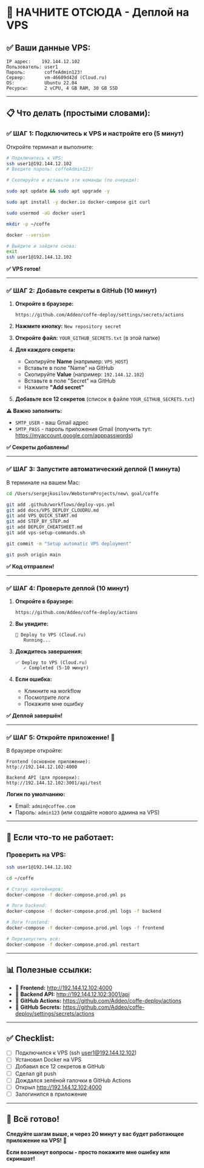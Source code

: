 # 🚀 НАЧНИТЕ ОТСЮДА - Деплой на VPS

## ✅ Ваши данные VPS:

```
IP адрес:    192.144.12.102
Пользователь: user1
Пароль:       coffeAdmin123!
Сервер:       vm-46609d42d (Cloud.ru)
OS:           Ubuntu 22.04
Ресурсы:      2 vCPU, 4 GB RAM, 30 GB SSD
```

---

## 📋 Что делать (простыми словами):

### ✅ ШАГ 1: Подключитесь к VPS и настройте его (5 минут)

Откройте терминал и выполните:

```bash
# Подключитесь к VPS:
ssh user1@192.144.12.102
# Введите пароль: coffeAdmin123!

# Скопируйте и вставьте эти команды (по очереди):

sudo apt update && sudo apt upgrade -y

sudo apt install -y docker.io docker-compose git curl

sudo usermod -aG docker user1

mkdir -p ~/coffe

docker --version

# Выйдите и зайдите снова:
exit
ssh user1@192.144.12.102
```

**✅ VPS готов!**

---

### ✅ ШАГ 2: Добавьте секреты в GitHub (10 минут)

1. **Откройте в браузере:**

   ```
   https://github.com/Addeo/coffe-deploy/settings/secrets/actions
   ```

2. **Нажмите кнопку:** `New repository secret`

3. **Откройте файл:** `YOUR_GITHUB_SECRETS.txt` (в этой папке)

4. **Для каждого секрета:**
   - Скопируйте **Name** (например: `VPS_HOST`)
   - Вставьте в поле "Name" на GitHub
   - Скопируйте **Value** (например: `192.144.12.102`)
   - Вставьте в поле "Secret" на GitHub
   - Нажмите **"Add secret"**

5. **Добавьте все 12 секретов** (список в файле `YOUR_GITHUB_SECRETS.txt`)

**⚠️ Важно заполнить:**

- `SMTP_USER` - ваш Gmail адрес
- `SMTP_PASS` - пароль приложения Gmail (получить тут: https://myaccount.google.com/apppasswords)

**✅ Секреты добавлены!**

---

### ✅ ШАГ 3: Запустите автоматический деплой (1 минута)

В терминале на вашем Mac:

```bash
cd /Users/sergejkosilov/WebstormProjects/new\ goal/coffe

git add .github/workflows/deploy-vps.yml
git add docs/VPS_DEPLOY_CLOUDRU.md
git add VPS_QUICK_START.md
git add STEP_BY_STEP.md
git add DEPLOY_CHEATSHEET.md
git add vps-setup-commands.sh

git commit -m "Setup automatic VPS deployment"

git push origin main
```

**✅ Код отправлен!**

---

### ✅ ШАГ 4: Проверьте деплой (10 минут)

1. **Откройте в браузере:**

   ```
   https://github.com/Addeo/coffe-deploy/actions
   ```

2. **Вы увидите:**

   ```
   🔄 Deploy to VPS (Cloud.ru)
      Running...
   ```

3. **Дождитесь завершения:**

   ```
   ✅ Deploy to VPS (Cloud.ru)
      ✓ Completed (5-10 минут)
   ```

4. **Если ошибка:**
   - Кликните на workflow
   - Посмотрите логи
   - Покажите мне ошибку

**✅ Деплой завершён!**

---

### ✅ ШАГ 5: Откройте приложение! 🎉

В браузере откройте:

```
Frontend (основное приложение):
http://192.144.12.102:4000

Backend API (для проверки):
http://192.144.12.102:3001/api/test
```

**Логин по умолчанию:**

- Email: `admin@coffee.com`
- Пароль: `admin123` (или создайте нового админа на VPS)

---

## 🐛 Если что-то не работает:

### Проверить на VPS:

```bash
ssh user1@192.144.12.102

cd ~/coffe

# Статус контейнеров:
docker-compose -f docker-compose.prod.yml ps

# Логи backend:
docker-compose -f docker-compose.prod.yml logs -f backend

# Логи frontend:
docker-compose -f docker-compose.prod.yml logs -f frontend

# Перезапустить всё:
docker-compose -f docker-compose.prod.yml restart
```

---

## 📊 Полезные ссылки:

- 🔗 **Frontend:** http://192.144.12.102:4000
- 🔗 **Backend API:** http://192.144.12.102:3001/api
- 🔗 **GitHub Actions:** https://github.com/Addeo/coffe-deploy/actions
- 🔗 **GitHub Secrets:** https://github.com/Addeo/coffe-deploy/settings/secrets/actions

---

## ✅ Checklist:

- [ ] Подключился к VPS (ssh user1@192.144.12.102)
- [ ] Установил Docker на VPS
- [ ] Добавил все 12 секретов в GitHub
- [ ] Сделал git push
- [ ] Дождался зелёной галочки в GitHub Actions
- [ ] Открыл http://192.144.12.102:4000
- [ ] Залогинился в приложение

---

## 🎯 Всё готово!

**Следуйте шагам выше, и через 20 минут у вас будет работающее приложение на VPS!** 🚀

**Если возникнут вопросы - просто покажите мне ошибку или скриншот!**
